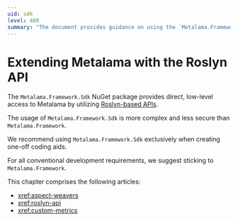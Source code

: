 ```yaml
---
uid: sdk
level: 400
summary: "The document provides guidance on using the `Metalama.Framework.Sdk` NuGet package, recommending it for creating one-off coding aids and advising against its use for conventional development."
---
```


# Extending Metalama with the Roslyn API

The `Metalama.Framework.Sdk` NuGet package provides direct, low-level access to Metalama by utilizing [Roslyn-based APIs](https://docs.microsoft.com/dotnet/csharp/roslyn-sdk/compiler-api-model).

The usage of `Metalama.Framework.Sdk` is more complex and less secure than `Metalama.Framework`.

We recommend using `Metalama.Framework.Sdk` exclusively when creating one-off coding aids.

For all conventional development requirements, we suggest sticking to `Metalama.Framework`.

This chapter comprises the following articles:

* <xref:aspect-weavers>
* <xref:roslyn-api>
* <xref:custom-metrics>


